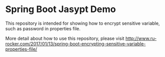 # Spring Boot Jasypt Demo
This repository is intended for showing how to encrypt sensitive variable, such as password in properties file.

More detail about how to use this repository, please visit http://www.ru-rocker.com/2017/01/13/spring-boot-encrypting-sensitive-variable-properties-file/
